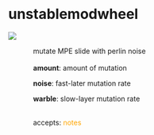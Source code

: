 
<a name=unstablemodwheel></a><br>
# <b>unstablemodwheel</b>
<img src="https://www.bespokesynth.com/docs/screenshots/unstablemodwheel.png"><br>
<div style="display:inline-block;margin-left:50px;">
mutate MPE slide with perlin noise<br/><br/>
<b>amount</b>: amount of mutation<br>

<b>noise</b>: fast-later mutation rate<br>

<b>warble</b>: slow-layer mutation rate<br>

<br>accepts: <font color=orange>notes</font> <br></div>
